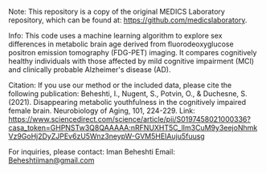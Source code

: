 Note: This repository is a copy of the original MEDICS Laboratory repository, which can be found at: https://github.com/medicslaboratory.

Info:
This code uses a machine learning algorithm to explore sex differences in metabolic brain age derived from fluorodeoxyglucose positron emission tomography (FDG-PET) imaging. It compares cognitively healthy individuals with those affected by mild cognitive impairment (MCI) and clinically probable Alzheimer's disease (AD).

Citation:
If you use our method or the included data, please cite the following publication:
Beheshti, I., Nugent, S., Potvin, O., & Duchesne, S. (2021). Disappearing metabolic youthfulness in the cognitively impaired female brain. Neurobiology of Aging, 101, 224-229.
Link: https://www.sciencedirect.com/science/article/pii/S0197458021000336?casa_token=GHPNSTw3Q8QAAAAA:nRFNUXHT5C_lIm3CuM9y3eejoNhmkVz9GoHj2DyZJPEv6zU5Wnz3neypW-GVM5HEIAuju5fuusg

For inquiries, please contact:
Iman Beheshti
Email: Beheshtiiman@gmail.com

